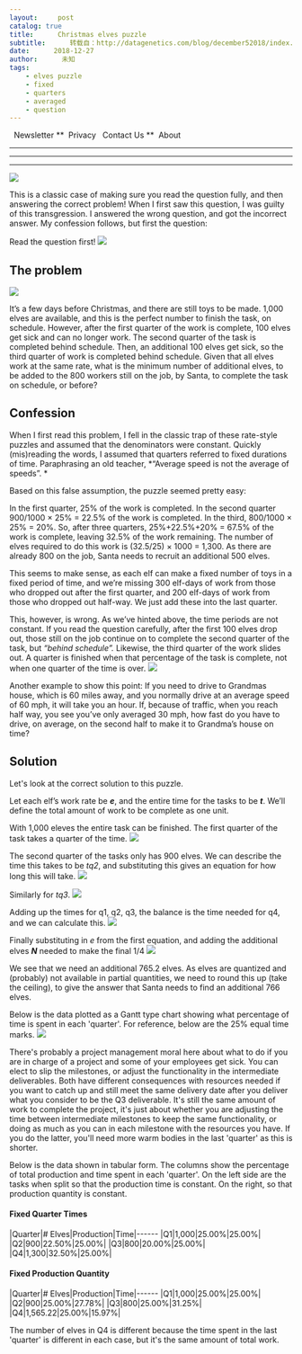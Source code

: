 ```yaml
---
layout:     post
catalog: true
title:      Christmas elves puzzle
subtitle:      转载自：http://datagenetics.com/blog/december52018/index.html
date:      2018-12-27
author:      未知
tags:
    - elves puzzle
    - fixed
    - quarters
    - averaged
    - question
---
```




  Newsletter
**  Privacy
  Contact Us
**  About

******
****
****
![](http://datagenetics.com/bpics/december52018.jpg)






This is a classic case of making sure you read the question fully, and then answering the correct problem! When I first saw this question, I was guilty of this transgression. I answered the wrong question, and got the incorrect answer. My confession follows, but first the question:

Read the question first!
![](http://datagenetics.com/blog/december52018/back.png)


## The problem
![](http://datagenetics.com/blog/december52018/e1.png)


It’s a few days before Christmas, and there are still toys to be made. 1,000 elves are available, and this is the perfect number to finish the task, on schedule. However, after the first quarter of the work is complete, 100 elves get sick and can no longer work. The second quarter of the task is completed behind schedule. Then, an additional 100 elves get sick, so the third quarter of work is completed behind schedule. Given that all elves work at the same rate, what is the minimum number of additional elves, to be added to the 800 workers still on the job, by Santa, to complete the task on schedule, or before?

## Confession

When I first read this problem, I fell in the classic trap of these rate-style puzzles and assumed that the denominators were constant. Quickly (mis)reading the words, I assumed that quarters referred to fixed durations of time. Paraphrasing an old teacher, *“Average speed is not the average of speeds”. *

Based on this false assumption, the puzzle seemed pretty easy:

In the first quarter, 25% of the work is completed. In the second quarter 900/1000 × 25% = 22.5% of the work is completed. In the third, 800/1000 × 25% = 20%. So, after three quarters, 25%+22.5%+20% = 67.5% of the work is complete, leaving 32.5% of the work remaining. The number of elves required to do this work is (32.5/25) × 1000 = 1,300. As there are already 800 on the job, Santa needs to recruit an additional 500 elves.

This seems to make sense, as each elf can make a fixed number of toys in a fixed period of time, and we’re missing 300 elf-days of work from those who dropped out after the first quarter, and 200 elf-days of work from those who dropped out half-way. We just add these into the last quarter.

This, however, is wrong. As we’ve hinted above, the time periods are not constant. If you read the question carefully, after the first 100 elves drop out, those still on the job continue on to complete the second quarter of the task, but *“behind schedule”.* Likewise, the third quarter of the work slides out. A quarter is finished when that percentage of the task is complete, not when one quarter of the time is over.
![](http://datagenetics.com/blog/december52018/p1.png)


Another example to show this point: If you need to drive to Grandmas house, which is 60 miles away, and you normally drive at an average speed of 60 mph, it will take you an hour. If, because of traffic, when you reach half way, you see you’ve only averaged 30 mph, how fast do you have to drive, on average, on the second half to make it to Grandma’s house on time?

## Solution

Let's look at the correct solution to this puzzle.

Let each elf’s work rate be ***e***, and the entire time for the tasks to be ***t***. We’ll define the total amount of work to be complete as one unit.

With 1,000 eleves the entire task can be finished. The first quarter of the task takes a quarter of the time.
![](http://datagenetics.com/blog/december52018/eq0.png)


The second quarter of the tasks only has 900 elves. We can describe the time this takes to be *tq2*, and substituting this gives an equation for how long this will take.
![](http://datagenetics.com/blog/december52018/eq1.png)


Similarly for *tq3*.
![](http://datagenetics.com/blog/december52018/eq2.png)


Adding up the times for q1, q2, q3, the balance is the time needed for q4, and we can calculate this.
![](http://datagenetics.com/blog/december52018/eq3.png)


Finally substituting in *e* from the first equation, and adding the additional elves ***N*** needed to make the final 1/4
![](http://datagenetics.com/blog/december52018/eq4.png)


We see that we need an additional 765.2 elves. As elves are quantized and (probably) not available in partial quantities, we need to round this up (take the ceiling), to give the answer that Santa needs to find an additional 766 elves.

Below is the data plotted as a Gantt type chart showing what percentage of time is spent in each 'quarter'. For reference, below are the 25% equal time marks.
![](http://datagenetics.com/blog/december52018/bc.png)


There's probably a project management moral here about what to do if you are in charge of a project and some of your employees get sick. You can elect to slip the milestones, or adjust the functionality in the intermediate deliverables. Both have different consequences with resources needed if you want to catch up and still meet the same delivery date after you deliver what you consider to be the Q3 deliverable. It's still the same amount of work to complete the project, it's just about whether you are adjusting the time between intermediate milestones to keep the same functionality, or doing as much as you can in each milestone with the resources you have. If you do the latter, you'll need more warm bodies in the last 'quarter' as this is shorter.

Below is the data shown in tabular form. The columns show the percentage of total production and time spent in each 'quarter'. On the left side are the tasks when split so that the production time is constant. On the right, so that production quantity is constant.

#### Fixed Quarter Times

|Quarter|# Elves|Production|Time|------
|Q1|1,000|25.00%|25.00%|
|Q2|900|22.50%|25.00%|
|Q3|800|20.00%|25.00%|
|Q4|1,300|32.50%|25.00%|

#### Fixed Production Quantity

|Quarter|# Elves|Production|Time|------
|Q1|1,000|25.00%|25.00%|
|Q2|900|25.00%|27.78%|
|Q3|800|25.00%|31.25%|
|Q4|1,565.22|25.00%|15.97%|

The number of elves in Q4 is different because the time spent in the last 'quarter' is different in each case, but it's the same amount of total work.









